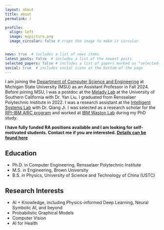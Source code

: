 ```yaml
---
layout: about
title: about
permalink: /

profile:
  align: left
  image: mypicture.png
  image_circular: false # crops the image to make it circular


news: true  # includes a list of news items
latest_posts: false  # includes a list of the newest posts
selected_papers: false # includes a list of papers marked as "selected={true}"
social: true  # includes social icons at the bottom of the page
---
```


I am joining the [Department of Computer Science and Engineering](https://engineering.msu.edu/about/departments/cse) at Michigan State University (MSU) as an Assistant Professor in Fall 2024. Before joining MSU, I was a postdoc at the [Melady Lab](https://melady.usc.edu/) at the University of Southern California with Dr. Yan Liu. I graduated from Rensselaer Polytechnic Institute in 2022. I was a research assistant at the [Intelligent Systems Lab](https://sites.ecse.rpi.edu/~cvrl/) with Dr. Qiang Ji. I was selected as a research scholar for the [RPI-IBM AIRC program](https://airc.rpi.edu/) and worked at [IBM Waston Lab](https://research.ibm.com/labs/yorktown-heights) during my PhD study.

**I have fully funded RA positions available and I am looking for self-motivated students. Contact me if you are interested. [Details can be found here]()**

## Education
  * Ph.D. in Computer Engineering, Rensselaer Polytechnic Institute
  * M.S. in Engineering, Brown University
  * B.S. in Physics, University of Science and Technology of China (USTC)
   
## Research Interests
  * AI + Knowledge, including Physics-informed Deep Learning, Neural Symbolic AI, and beyond
  * Probabilistic Graphical Models
  * Computer Vision
  * AI for Health



